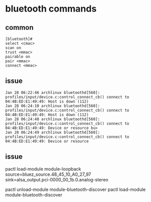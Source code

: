 # bluetooth commands

## common
```
[bluetooth]#
select <cmac>
scan on
trust <mmac>
pairable on
pair <mmac>
connect <mmac>
```


## issue
```
Jan 28 06:22:46 archlinux bluetoothd[560]: profiles/input/device.c:control_connect_cb() connect to 04:4B:ED:E1:49:49: Host is down (112)
Jan 28 06:24:10 archlinux bluetoothd[560]: profiles/input/device.c:control_connect_cb() connect to 04:4B:ED:E1:49:49: Host is down (112)
Jan 28 06:24:40 archlinux bluetoothd[560]: profiles/input/device.c:control_connect_cb() connect to 04:4B:ED:E1:49:49: Device or resource bu>
Jan 28 06:24:49 archlinux bluetoothd[560]: profiles/input/device.c:control_connect_cb() connect to 04:4B:ED:E1:49:49: Device or resource
```

## issue
pactl load-module module-loopback \
source=bluez_source.48_45_10_A0_27_97 \
sink=alsa_output.pci-0000_00_1b.0.analog-stereo


pactl unload-module module-bluetooth-discover
pactl load-module module-bluetooth-discover
